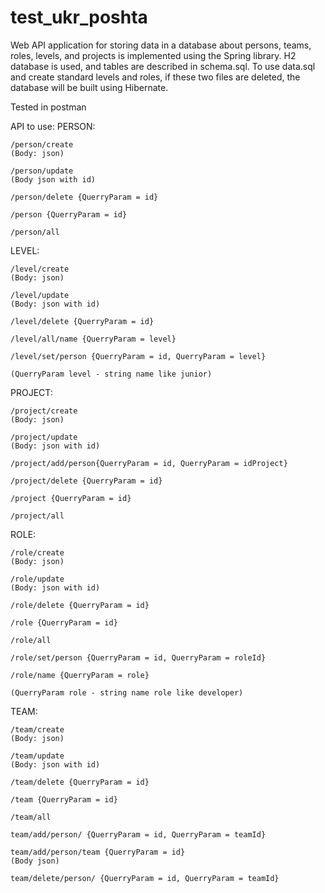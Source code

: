 # test_ukr_poshta

Web API application for storing data in a database about persons, teams, roles, levels, and projects is implemented using the Spring library. H2 database is used, and tables are described in schema.sql. To use data.sql and create standard levels and roles, if these two files are deleted, the database will be built using Hibernate.

Tested in postman

API to use: 
PERSON: 

    /person/create
    (Body: json)

    /person/update
    (Body json with id)

    /person/delete {QuerryParam = id}

    /person {QuerryParam = id}

    /person/all

LEVEL:

    /level/create
    (Body: json)
    
    /level/update
    (Body: json with id)
    
    /level/delete {QuerryParam = id}
    
    /level/all/name {QuerryParam = level} 

    /level/set/person {QuerryParam = id, QuerryParam = level}

    (QuerryParam level - string name like junior)
    
PROJECT: 

    /project/create
    (Body: json)

    /project/update
    (Body: json with id)

    /project/add/person{QuerryParam = id, QuerryParam = idProject}

    /project/delete {QuerryParam = id}

    /project {QuerryParam = id}

    /project/all
    
ROLE: 

    /role/create
    (Body: json)
    
    /role/update
    (Body: json with id)
    
    /role/delete {QuerryParam = id}
    
    /role {QuerryParam = id}

    /role/all
    
    /role/set/person {QuerryParam = id, QuerryParam = roleId}

    /role/name {QuerryParam = role}

    (QuerryParam role - string name role like developer)
    
TEAM: 

    /team/create
    (Body: json)
    
    /team/update
    (Body: json with id)
    
    /team/delete {QuerryParam = id}
    
    /team {QuerryParam = id}
    
    /team/all
    
    team/add/person/ {QuerryParam = id, QuerryParam = teamId}
    
    team/add/person/team {QuerryParam = id}
    (Body json)
    
    team/delete/person/ {QuerryParam = id, QuerryParam = teamId}
